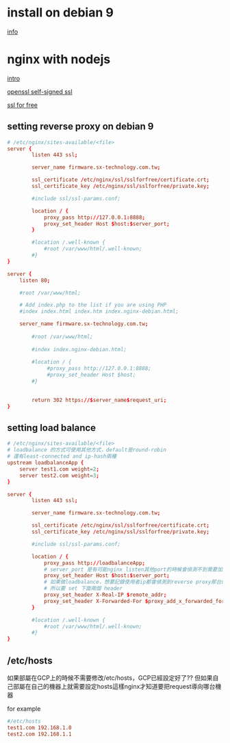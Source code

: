 # install on debian 9
[info](https://www.digitalocean.com/community/tutorials/how-to-install-node-js-on-debian-9)

# nginx with nodejs
[intro](https://www.digitalocean.com/community/tutorials/how-to-install-nginx-on-debian-9)

[openssl self-signed ssl](https://www.digitalocean.com/community/tutorials/how-to-create-a-self-signed-ssl-certificate-for-nginx-on-debian-9)

[ssl for free](https://www.sslforfree.com/create?domains=firmware.sx-technology.com.tw)

## setting reverse proxy on debian 9
```conf
# /etc/nginx/sites-available/<file>
server {
        listen 443 ssl;

        server_name firmware.sx-technology.com.tw;

        ssl_certificate /etc/nginx/ssl/sslforfree/certificate.crt;
        ssl_certificate_key /etc/nginx/ssl/sslforfree/private.key;

        #include ssl/ssl-params.conf;

        location / {
            proxy_pass http://127.0.0.1:8888;
            proxy_set_header Host $host:$server_port;
        }

        #location /.well-known {
            #root /var/www/html/.well-known;  
        #}
}

server {
	listen 80;

	#root /var/www/html;

	# Add index.php to the list if you are using PHP
	#index index.html index.htm index.nginx-debian.html;

	server_name firmware.sx-technology.com.tw;
        
        #root /var/www/html;
    
        #index index.nginx-debian.html;
 
        #location / {
             #proxy_pass http://127.0.0.1:8888;
             #proxy_set_header Host $host;
        #}

        
        return 302 https://$server_name$request_uri;
}
```
## setting load balance
```conf
# /etc/nginx/sites-available/<file>
# loadbalance 的方式可使用其他方式，default是round-robin
# 還有least-connected and ip-hash兩種
upstream loadbalanceApp {
    server test1.com weight=2;
    server test2.com weight=3;
}

server {
        listen 443 ssl;

        server_name firmware.sx-technology.com.tw;

        ssl_certificate /etc/nginx/ssl/sslforfree/certificate.crt;
        ssl_certificate_key /etc/nginx/ssl/sslforfree/private.key;

        #include ssl/ssl-params.conf;

        location / {
            proxy_pass http://loadbalanceApp;
            # server_port 是有可能nginx listen其他port的時候會偵測不到需要加這個
            proxy_set_header Host $host:$server_port;
            # 如果做loadbalance，想要記錄使用者ip都會偵測到reverse proxy那台的ip
            # 所以要 set 下面兩個 header
            proxy_set_header X-Real-IP $remote_addr;
            proxy_set_header X-Forwarded-For $proxy_add_x_forwarded_for;
        }

        #location /.well-known {
            #root /var/www/html/.well-known;  
        #}
}
```
## /etc/hosts
如果部屬在GCP上的時候不需要修改/etc/hosts，GCP已經設定好了??
但如果自己部屬在自己的機器上就需要設定hosts這樣nginx才知道要把request導向哪台機器

for example
```conf
#/etc/hosts
test1.com 192.168.1.0
test2.com 192.168.1.1
```
